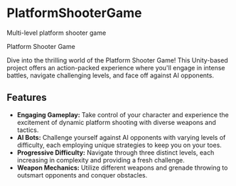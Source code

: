 # PlatformShooterGame
Multi-level platform shooter game

Platform Shooter Game

Dive into the thrilling world of the Platform Shooter Game! This Unity-based project offers an action-packed experience where you'll engage in intense battles, navigate challenging levels, and face off against AI opponents.

## Features

- **Engaging Gameplay:** Take control of your character and experience the excitement of dynamic platform shooting with diverse weapons and tactics.
- **AI Bots:** Challenge yourself against AI opponents with varying levels of difficulty, each employing unique strategies to keep you on your toes.
- **Progressive Difficulty:** Navigate through three distinct levels, each increasing in complexity and providing a fresh challenge.
- **Weapon Mechanics:** Utilize different weapons and grenade throwing to outsmart opponents and conquer obstacles.
